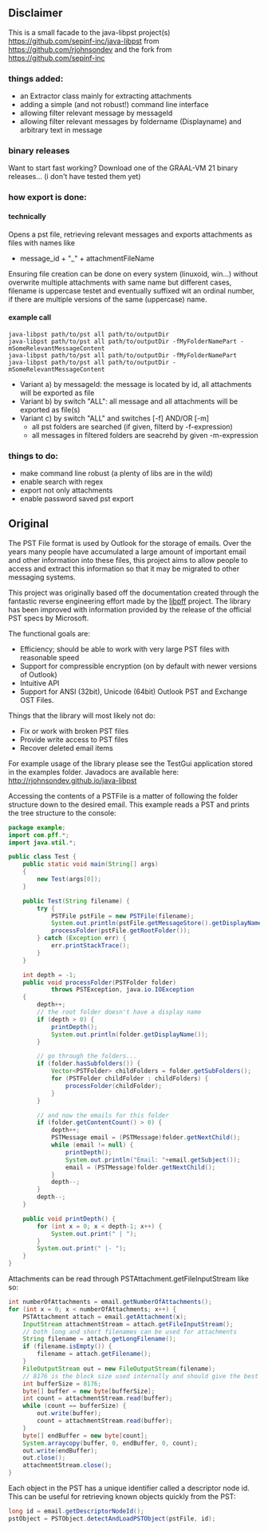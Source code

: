 
## Disclaimer
This is a small facade to the java-libpst project(s)  
https://github.com/sepinf-inc/java-libpst
from https://github.com/rjohnsondev 
and the fork from https://github.com/sepinf-inc

### things added:
- an Extractor class mainly for extracting attachments 
- adding a simple (and not robust!) command line interface
- allowing filter relevant message by messageId
- allowing filter relevant messages by foldername (Displayname) and arbitrary text in message
### binary releases
Want to start fast working? Download one of the GRAAL-VM 21 binary releases...
(i don't have tested them yet)
### how export is done:
#### technically
Opens a pst file, retrieving relevant messages and exports attachments as files with names like

- message_id + "_" + attachmentFileName 

Ensuring file creation can be done on every system (linuxoid, win...) without overwrite multiple attachments with same name but different cases, filename is uppercase testet and eventually suffixed wit an ordinal number, if there are multiple versions of the same (uppercase) name. 

  #### example call
    java-libpst path/to/pst all path/to/outputDir 
    java-libpst path/to/pst all path/to/outputDir -fMyFolderNamePart -mSomeRelevantMessageContent
    java-libpst path/to/pst all path/to/outputDir -fMyFolderNamePart
    java-libpst path/to/pst all path/to/outputDir -mSomeRelevantMessageContent


  - Variant a) by messageId: 
    the message is located by id, all attachments will be exported as file
  - Variant b) by switch "ALL": 
      all message and all attachments will be exported as file(s)
  - Variant c) by switch "ALL" and switches [-f] AND/OR [-m] 
      - all pst folders are searched (if given, filterd by -f-expression) 
      - all messages in filtered folders are seacrehd by given -m-expression 

### things to do:
- make command line robust (a plenty of libs are in the wild)
- enable search with regex
- export not only attachments
- enable password saved pst export

## Original
The PST File format is used by Outlook for the storage of emails.  Over the years many people have accumulated a large amount of important email and other information into these files, this project aims to allow people to access and extract this information so that it may be migrated to other messaging systems.

This project was originally based off the documentation created through the fantastic reverse engineering effort made by the [libpff](https://sourceforge.net/projects/libpff) project.  The library has been improved with information provided by the release of the official PST specs by Microsoft.

The functional goals are:

  * Efficiency; should be able to work with very large PST files with reasonable speed
  * Support for compressible encryption (on by default with newer versions of Outlook)
  * Intuitive API
  * Support for ANSI (32bit), Unicode (64bit) Outlook PST and Exchange OST Files.

Things that the library will most likely not do:

  * Fix or work with broken PST files
  * Provide write access to PST files
  * Recover deleted email items

For example usage of the library please see the TestGui application stored in the examples folder.  Javadocs are available here: http://rjohnsondev.github.io/java-libpst

Accessing the contents of a PSTFile is a matter of following the folder structure down to the desired email.  This example reads a PST and prints the tree structure to the console:

```java
package example;
import com.pff.*;
import java.util.*;

public class Test {
    public static void main(String[] args)
    {
        new Test(args[0]);
    }

    public Test(String filename) {
        try {
            PSTFile pstFile = new PSTFile(filename);
            System.out.println(pstFile.getMessageStore().getDisplayName());
            processFolder(pstFile.getRootFolder());
        } catch (Exception err) {
            err.printStackTrace();
        }
    }

    int depth = -1;
    public void processFolder(PSTFolder folder)
            throws PSTException, java.io.IOException
    {
        depth++;
        // the root folder doesn't have a display name
        if (depth > 0) {
            printDepth();
            System.out.println(folder.getDisplayName());
        }

        // go through the folders...
        if (folder.hasSubfolders()) {
            Vector<PSTFolder> childFolders = folder.getSubFolders();
            for (PSTFolder childFolder : childFolders) {
                processFolder(childFolder);
            }
        }

        // and now the emails for this folder
        if (folder.getContentCount() > 0) {
            depth++;
            PSTMessage email = (PSTMessage)folder.getNextChild();
            while (email != null) {
                printDepth();
                System.out.println("Email: "+email.getSubject());
                email = (PSTMessage)folder.getNextChild();
            }
            depth--;
        }
        depth--;
    }

    public void printDepth() {
        for (int x = 0; x < depth-1; x++) {
            System.out.print(" | ");
        }
        System.out.print(" |- ");
    }
}
```

Attachments can be read through PSTAttachment.getFileInputStream like so:

```java
int numberOfAttachments = email.getNumberOfAttachments();
for (int x = 0; x < numberOfAttachments; x++) {
    PSTAttachment attach = email.getAttachment(x);
    InputStream attachmentStream = attach.getFileInputStream();
    // both long and short filenames can be used for attachments
    String filename = attach.getLongFilename();
    if (filename.isEmpty()) {
        filename = attach.getFilename();
    }
    FileOutputStream out = new FileOutputStream(filename);
    // 8176 is the block size used internally and should give the best performance
    int bufferSize = 8176;
    byte[] buffer = new byte[bufferSize];
    int count = attachmentStream.read(buffer);
    while (count == bufferSize) {
        out.write(buffer);
        count = attachmentStream.read(buffer);
    }
    byte[] endBuffer = new byte[count];
    System.arraycopy(buffer, 0, endBuffer, 0, count);
    out.write(endBuffer);
    out.close();
    attachmentStream.close();
}
```

Each object in the PST has a unique identifier called a descriptor node id.  This can be useful for retrieving known objects quickly from the PST:

```java
long id = email.getDescriptorNodeId();
pstObject = PSTObject.detectAndLoadPSTObject(pstFile, id);
```

